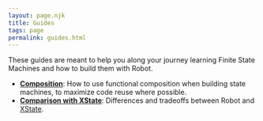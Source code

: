 ```yaml
---
layout: page.njk
title: Guides
tags: page
permalink: guides.html
---
```


These guides are meant to help you along your journey learning Finite State Machines and how to build them with Robot.

* __[Composition](./guides/composition.html)__: How to use functional composition when building state machines, to maximize code reuse where possible.
* __[Comparison with XState](./guides/comparison-with-xstate.html)__: Differences and tradeoffs between Robot and [XState](https://xstate.js.org).